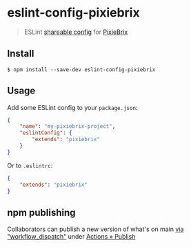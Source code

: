 # eslint-config-pixiebrix

> ESLint [shareable config](https://eslint.org/docs/developer-guide/shareable-configs.html) for [PixieBrix](https://github.com/pixiebrix)

## Install

```
$ npm install --save-dev eslint-config-pixiebrix
```

## Usage

Add some ESLint config to your `package.json`:

```json
{
	"name": "my-pixiebrix-project",
	"eslintConfig": {
		"extends": "pixiebrix"
	}
}
```

Or to `.eslintrc`:

```json
{
	"extends": "pixiebrix"
}
```

## npm publishing

Collaborators can publish a new version of what's on main [via "workflow_dispatch"](https://github.blog/changelog/2020-07-06-github-actions-manual-triggers-with-workflow_dispatch/) under [Actions » Publish](https://github.com/pixiebrix/eslint-config-pixiebrix/actions/workflows/npm-publish.yml)
